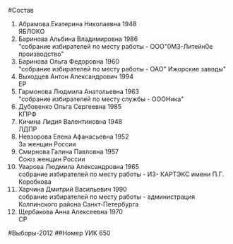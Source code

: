 #Состав
1. Абрамова Екатерина Николаевна 1948   
    ЯБЛОКО
2. Баринова Альбина Владимировна 1986   
    "собрание избирателей по месту работы - ООО"0МЗ-Литейн0е производство"
3. Баринова Ольга Федоровна 1960   
    "собрание избирателей по месту работы - ОАО" Ижорские заводы"
4. Выходцев Антон Александрович 1994   
    ЕР
5. Гармонова Людмила Анатольевна 1963   
    "собрание избирателей по месту службы - ОООНика"
6. Дубовенко Ольга Сергеевна 1985   
    КПРФ
7. Кичина Лидия Валентиновна 1948   
    ЛДПР
8. Невзорова Елена Афанасьевна 1952   
    За женщин России
9. Смирнова Галина Павловна 1957   
    Союз женщин России
10. Уварова Людмила Александровна 1965   
    собрание избирателей по месту работы - ИЗ- КАРТЭКС имени П.Г. Коробкова
11. Харчина Дмитрий Васильевич 1990   
    собрание избирателей по месту работы - администрация Колпинского района Санкт-Петербурга
12. Щербакова Анна Алексеевна 1970   
    СР

#Выборы-2012
##Номер УИК
650